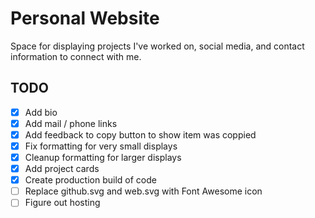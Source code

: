 # Personal Website

Space for displaying projects I've worked on, social media, and contact information to connect with me.

## TODO

-   [x] Add bio
-   [x] Add mail / phone links
-   [x] Add feedback to copy button to show item was coppied
-   [x] Fix formatting for very small displays
-   [x] Cleanup formatting for larger displays
-   [x] Add project cards
-   [x] Create production build of code
-   [ ] Replace github.svg and web.svg with Font Awesome icon
-   [ ] Figure out hosting
